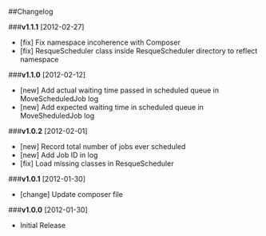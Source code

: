 ##Changelog

###**v1.1.1** [2012-02-27] 

* [fix] Fix namespace incoherence with Composer
* [fix] ResqueScheduler class inside ResqueScheduler directory to reflect namespace

###**v1.1.0** [2012-02-12] 

* [new] Add actual waiting time passed in scheduled queue in MoveScheduledJob log
* [new] Add expected waiting time in scheduled queue in MoveSheduledJob log


###**v1.0.2** [2012-02-01] 

* [new] Record total number of jobs ever scheduled
* [new] Add Job ID in log
* [fix] Load missing classes in ResqueScheduler 

###**v1.0.1** [2012-01-30] 

* [change] Update composer file

###**v1.0.0** [2012-01-30] 

* Initial Release